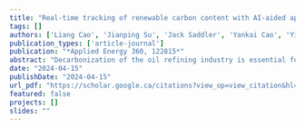 ```yaml
---
title: "Real-time tracking of renewable carbon content with AI-aided approaches during co-processing of biofeedstocks"
tags: []
authors: ['Liang Cao', 'Jianping Su', 'Jack Saddler', 'Yankai Cao', 'Yixiu Wang', 'Gary Lee', 'Lim C Siang', 'Robert Pinchuk', 'Jin Li', 'R Bhushan Gopaluni']
publication_types: ['article-journal']
publication: "*Applied Energy 360, 122815*"
abstract: "Decarbonization of the oil refining industry is essential for reducing carbon emissions and mitigating climate change. Co-processing bio feed at existing oil refineries is a promising strategy for achieving this goal. However, accurately quantifying the renewable carbon content of co-processed fuels can be challenging due to the complex process involved. Currently, it can only be achieved through expensive offline 14C measurements. To address this issue, with high-quality and large-scale commercial data, our study proposes a novel approach that utilizes data-driven methods to build inferential sensors, which can estimate the real-time renewable content of biofuel products. We have collected over 1,000,000 co-processing data points from refineries under different bio feed co-processing ratios and operational conditions—the largest dataset of its kind to our knowledge We use interpretable deep neural networks to select model inputs, then apply robust linear regression and bootstrapping techniques to estimate renewable content and confidence interval. Our method has been validated with four previous 14C measurements during co-processing at the fluid catalytic cracker. This novel methods provides a practical solution for the industry and policymakers to quantify renewable carbon content and accelerate the transition to a more sustainable energy system."
date: "2024-04-15"
publishDate: "2024-04-15"
url_pdf: "https://scholar.google.ca/citations?view_op=view_citation&hl=zh-CN&user=M-s3mjAAAAAJ&pagesize=80&citation_for_view=M-s3mjAAAAAJ:a0OBvERweLwC"
featured: false
projects: []
slides: ""
---
```

